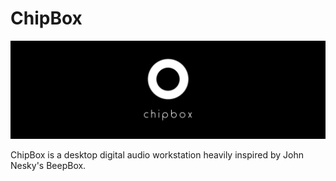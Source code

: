 # ChipBox

![alt text](https://raw.githubusercontent.com/chipnertkj/ChipBox/master/resources/github/logo_wide.png)

ChipBox is a desktop digital audio workstation heavily inspired by John Nesky's BeepBox.
